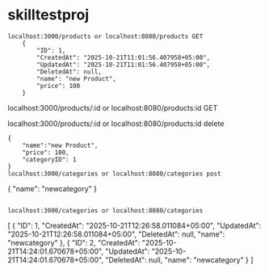 # skilltestproj
```
localhost:3000/products or localhost:8080/products GET
    {
        "ID": 1,
        "CreatedAt": "2025-10-21T11:01:56.407958+05:00",
        "UpdatedAt": "2025-10-21T11:01:56.407958+05:00",
        "DeletedAt": null,
        "name": "new Product",
        "price": 100
    }
```
localhost:3000/products/:id or localhost:8080/products:id GET

localhost:3000/products/:id or localhost:8080/products:id delete

``` 
{
    "name":"new Product",
    "price": 100,
    "categoryID": 1 
}
localhost:3000/categories or localhost:8080/categories post

```

{
    "name": "newcategory"
}


```

localhost:3000/categories or localhost:8080/categories
```
[
    {
        "ID": 1,
        "CreatedAt": "2025-10-21T12:26:58.011084+05:00",
        "UpdatedAt": "2025-10-21T12:26:58.011084+05:00",
        "DeletedAt": null,
        "name": "newcategory"
    },
    {
        "ID": 2,
        "CreatedAt": "2025-10-21T14:24:01.670678+05:00",
        "UpdatedAt": "2025-10-21T14:24:01.670678+05:00",
        "DeletedAt": null,
        "name": "newcategory"
    }
]
```
